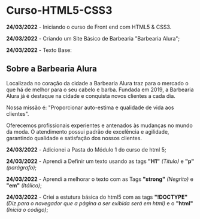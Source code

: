 # Curso-HTML5-CSS3
<p><strong>24/03/2022</strong> - Iniciando o curso de Front end com HTML5 & CSS3.</p>
<p><strong>24/03/2022</strong> - Criando um Site Básico de Barbearia "Barbearia Alura";</p>
<p><strong>24/03/2022</strong> - Texto Base:</p>

## Sobre a Barbearia Alura 

<p>Localizada no coração da cidade a Barbearia Alura traz para o mercado o que há de melhor para o seu cabelo e barba. Fundada em 2019, a Barbearia Alura já é destaque na cidade e conquista novos clientes a cada dia.</p>

<p>Nossa missão é: "Proporcionar auto-estima e qualidade de vida aos clientes".</p>

<p>Oferecemos profissionais experientes e antenados às mudanças no mundo da moda. O atendimento possui padrão de excelência e agilidade, garantindo qualidade e satisfação dos nossos clientes.</p>

<strong>24/03/2022</strong> - Adicionei a Pasta do Módulo 1 do curso de html 5;
<p><strong>24/03/2022</strong> - Aprendi a Definir um texto usando as tags <strong>"H1"</strong> <em>(Título)</em> e <strong>"p"</strong> <em>(parágrafo)</em>;</p>

<p><strong>24/03/2022</strong> - Aprendi a melhorar o texto com as Tags <strong>"strong"</strong> <em>(Negrito)</em> e <strong>"em"</strong> <em>(Itálico)</em>;</p>
<p><strong>24/03/2022</strong> - Criei a estutura básica do html5 com as tags <strong>"!DOCTYPE"</strong> <em>(Diz para o navegador que a página a ser exibida será em html)</em> e o <strong>"html"</strong> <em>(Inicia o codigo)</em>;</p>

